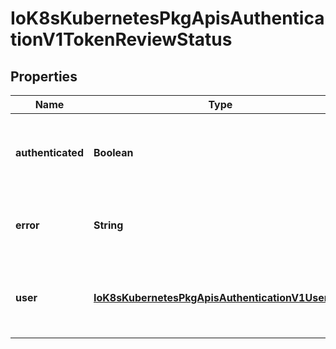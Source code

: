 
# IoK8sKubernetesPkgApisAuthenticationV1TokenReviewStatus

## Properties
Name | Type | Description | Notes
------------ | ------------- | ------------- | -------------
**authenticated** | **Boolean** | Authenticated indicates that the token was associated with a known user. |  [optional]
**error** | **String** | Error indicates that the token couldn&#39;t be checked |  [optional]
**user** | [**IoK8sKubernetesPkgApisAuthenticationV1UserInfo**](IoK8sKubernetesPkgApisAuthenticationV1UserInfo.md) | User is the UserInfo associated with the provided token. |  [optional]



